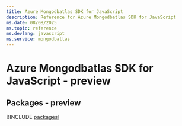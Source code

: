 ```yaml
---
title: Azure Mongodbatlas SDK for JavaScript
description: Reference for Azure Mongodbatlas SDK for JavaScript
ms.date: 08/08/2025
ms.topic: reference
ms.devlang: javascript
ms.service: mongodbatlas
---
```

# Azure Mongodbatlas SDK for JavaScript - preview
## Packages - preview
[!INCLUDE [packages](mongodbatlas-index.md)]